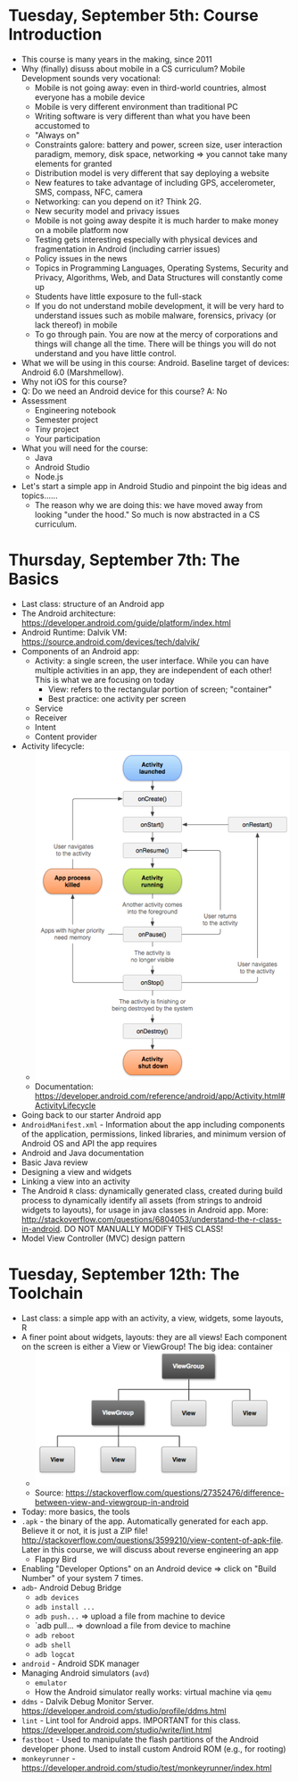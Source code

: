 # Tuesday, September 5th: Course Introduction
* This course is many years in the making, since 2011
* Why (finally) disuss about mobile in a CS curriculum?  Mobile Development sounds very vocational:
	- Mobile is not going away: even in third-world countries, almost everyone has a mobile device
	- Mobile is very different environment than traditional PC
	- Writing software is very different than what you have been accustomed to
	- "Always on"
	- Constraints galore: battery and power, screen size, user interaction paradigm, memory, disk space, networking => you cannot take many elements for granted
	- Distribution model is very different that say deploying a website
	- New features to take advantage of including GPS, accelerometer, SMS, compass, NFC, camera
	- Networking: can you depend on it? Think 2G.
	- New security model and privacy issues
	- Mobile is not going away despite it is much harder to make money on a mobile platform now
	- Testing gets interesting especially with physical devices and fragmentation in Android (including carrier issues)
	- Policy issues in the news
	- Topics in Programming Languages, Operating Systems, Security and Privacy, Algorithms, Web, and Data Structures will constantly come up
	- Students have little exposure to the full-stack
	- If you do not understand mobile development, it will be very hard to understand issues such as mobile malware, forensics, privacy (or lack thereof) in mobile
	- To go through pain.  You are now at the mercy of corporations and things will change all the time.  There will be things you will do not understand and you have little control.
* What we will be using in this course: Android.  Baseline target of devices: Android 6.0 (Marshmellow).
* Why not iOS for this course?
* Q: Do we need an Android device for this course? A: No
* Assessment
	- Engineering notebook
	- Semester project
	- Tiny project
	- Your participation
* What you will need for the course:
	- Java
	- Android Studio
	- Node.js
* Let's start a simple app in Android Studio and pinpoint the big ideas and topics......
	- The reason why we are doing this: we have moved away from looking "under the hood."  So much is now abstracted in a CS curriculum.

# Thursday, September 7th: The Basics
* Last class: structure of an Android app
* The Android architecture: https://developer.android.com/guide/platform/index.html
* Android Runtime: Dalvik VM: https://source.android.com/devices/tech/dalvik/
* Components of an Android app:
	- Activity: a single screen, the user interface. While you can have multiple activities in an app, they are independent of each other!  This is what we are focusing on today
		- View: refers to the rectangular portion of screen; "container"
		- Best practice: one activity per screen
	- Service
	- Receiver
	- Intent
	- Content provider
* Activity lifecycle:
	- ![Diagram](activity_lifecycle.png "Diagram")
	- Documentation: https://developer.android.com/reference/android/app/Activity.html#ActivityLifecycle
* Going back to our starter Android app
* `AndroidManifest.xml` - Information about the app including components of the application, permissions, linked libraries, and minimum version of Android OS and API the app requires
* Android and Java documentation
* Basic Java review
* Designing a view and widgets
* Linking a view into an activity
* The Android `R` class: dynamically generated class, created during build process to dynamically identify all assets (from strings to android widgets to layouts), for usage in java classes in Android app.  More: http://stackoverflow.com/questions/6804053/understand-the-r-class-in-android.  DO NOT MANUALLY MODIFY THIS CLASS!
* Model View Controller (MVC) design pattern

# Tuesday, September 12th: The Toolchain
* Last class: a simple app with an activity, a view, widgets, some layouts, R
* A finer point about widgets, layouts: they are all views! Each component on the screen is either a View or ViewGroup!  The big idea: container
	-	![Diagram](view_tree.png "Diagram")
	- Source: https://stackoverflow.com/questions/27352476/difference-between-view-and-viewgroup-in-android
* Today: more basics, the tools
* `.apk` - the binary of the app.  Automatically generated for each app.  Believe it or not, it is just a ZIP file! http://stackoverflow.com/questions/3599210/view-content-of-apk-file.  Later in this course, we will discuss about reverse engineering an app
	- Flappy Bird
* Enabling "Developer Options" on an Android device => click on "Build Number" of your system 7 times.
* `adb`- Android Debug Bridge
	- `adb devices`
	- `adb install ...`
	- `adb push...` => upload a file from machine to device
	- `adb pull... => download a file from device to machine
	- `adb reboot`
	- `adb shell`
	- `adb logcat`
* `android` - Android SDK manager
* Managing Android simulators (`avd`)
	- `emulator`
	- How the Android simulator really works: virtual machine via `qemu`
* `ddms` - Dalvik Debug Monitor Server. https://developer.android.com/studio/profile/ddms.html
* `lint` - Lint tool for Android apps.  IMPORTANT for this class. https://developer.android.com/studio/write/lint.html
* `fastboot` -  Used to manipulate the flash partitions of the Android developer phone.  Used to install custom Android ROM (e.g., for rooting)
* `monkeyrunner` - https://developer.android.com/studio/test/monkeyrunner/index.html